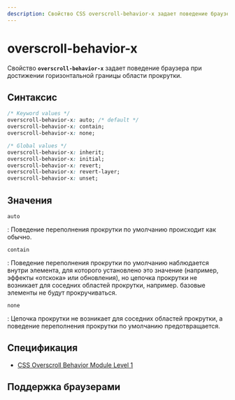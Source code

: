 ```yaml
---
description: Свойство CSS overscroll-behavior-x задает поведение браузера при достижении горизонтальной границы области прокрутки.
---
```


# overscroll-behavior-x

Свойство **`overscroll-behavior-x`** задает поведение браузера при достижении горизонтальной границы области прокрутки.

## Синтаксис

```css
/* Keyword values */
overscroll-behavior-x: auto; /* default */
overscroll-behavior-x: contain;
overscroll-behavior-x: none;

/* Global values */
overscroll-behavior-x: inherit;
overscroll-behavior-x: initial;
overscroll-behavior-x: revert;
overscroll-behavior-x: revert-layer;
overscroll-behavior-x: unset;
```

## Значения

`auto`

: Поведение переполнения прокрутки по умолчанию происходит как обычно.

`contain`

: Поведение переполнения прокрутки по умолчанию наблюдается внутри элемента, для которого установлено это значение (например, эффекты «отскока» или обновления), но цепочка прокрутки не возникает для соседних областей прокрутки, например. базовые элементы не будут прокручиваться.

`none`

: Цепочка прокрутки не возникает для соседних областей прокрутки, а поведение переполнения прокрутки по умолчанию предотвращается.

## Спецификация

-   [CSS Overscroll Behavior Module Level 1](https://w3c.github.io/csswg-drafts/css-overscroll/#overscroll-behavior-longhands-physical)

## Поддержка браузерами

<p class="ciu_embed" data-feature="mdn-css__properties__overscroll-behavior-x" data-periods="future_1,current,past_1,past_2" data-accessible-colours="false"></p>
